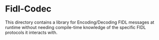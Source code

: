 # Fidl-Codec

This directory contains a library for Encoding/Decoding FIDL messages at runtime without needing
compile-time knowledge of the specific FIDL protocols it interacts with.
